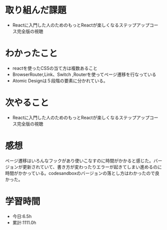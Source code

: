 # 取り組んだ課題
- Reactに入門した人のためのもっとReactが楽しくなるステップアップコース完全版の視聴
# わかったこと
- reactを使ったCSSの当て方は複数あること
- BrowserRouter,Link、Switch ,Routerを使ってページ遷移を行なっている
- Atomic Designは５段階の要素に分かれている。
# 次やること
- Reactに入門した人のためのもっとReactが楽しくなるステップアップコース完全版の視聴
# 感想
ページ遷移はいろんなフックがあり使いこなすのに時間がかかると感じた。バージョンが更新されていて、書き方が変わったりエラーが起きてしまい進めるのに時間がかかっている。codesandboxのバージョンの落とし方はわかったので良かった。
# 学習時間
- 今日:6.5h
- 累計:1111.0h